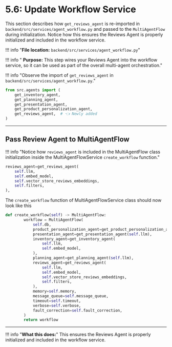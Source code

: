 # 5.6: Update Workflow Service


This section describes how `get_reviews_agent` is re-imported in `backend/src/services/agent_workflow.py` and passed to the `MultiAgentFlow` during initialization. Notice how this ensures the Reviews Agent is properly initialized and included in the workflow service.

!!! info "**File location:** `backend/src/services/agent_workflow.py`"

!!! info " **Purpose:** This step wires your Reviews Agent into the workflow service, so it can be used as part of the overall multi-agent orchestration."

!!! info "Observe the import of `get_reviews_agent` in `backend/src/services/agent_workflow.py`."

```python
from src.agents import (
    get_inventory_agent,
    get_planning_agent,
    get_presentation_agent,
    get_product_personalization_agent,
    get_reviews_agent,  # 👈 Newly added
)
```

---

## Pass Review Agent to MultiAgentFlow

!!! info "Notice how `reviews_agent` is included in the MultiAgentFlow class initialization inside the MultiAgentFlowService `create_workflow` function."

```python
reviews_agent=get_reviews_agent(
    self.llm,
    self.embed_model,
    self.vector_store_reviews_embeddings,
    self.filters,
),
```

The `create_workflow` function of MultiAgentFlowService class should now look like this

```python
def create_workflow(self) -> MultiAgentFlow:
        workflow = MultiAgentFlow(
            self.db,
            product_personalization_agent=get_product_personalization_agent(self.llm),
            presentation_agent=get_presentation_agent(self.llm),
            inventory_agent=get_inventory_agent(
                self.llm,
                self.embed_model,
            ),
            planning_agent=get_planning_agent(self.llm),
            reviews_agent=get_reviews_agent(
                self.llm,
                self.embed_model,
                self.vector_store_reviews_embeddings,
                self.filters,
            ),
            memory=self.memory,
            message_queue=self.message_queue,
            timeout=self.timeout,
            verbose=self.verbose,
            fault_correction=self.fault_correction,
        )
        return workflow
```

---

!!! info "**What this does:**"
    This ensures the Reviews Agent is properly initialized and included in the workflow service.
